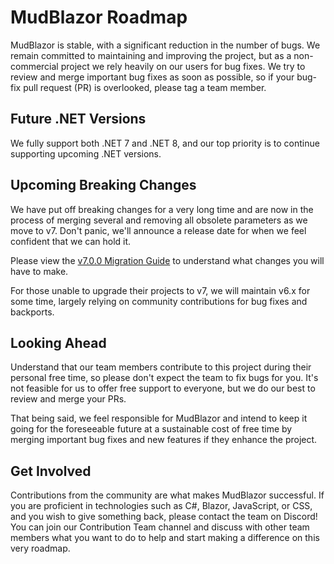 # MudBlazor Roadmap

MudBlazor is stable, with a significant reduction in the number of bugs. We remain committed to maintaining and improving the project, but as a non-commercial project we rely heavily on our users for bug fixes. We try to review and merge important bug fixes as soon as possible, so if your bug-fix pull request (PR) is overlooked, please tag a team member.

## Future .NET Versions

We fully support both .NET 7 and .NET 8, and our top priority is to continue supporting upcoming .NET versions.

## Upcoming Breaking Changes

We have put off breaking changes for a very long time and are now in the process of merging several and removing all obsolete parameters as we move to v7. Don't panic, we'll announce a release date for when we feel confident that we can hold it.

Please view the [v7.0.0 Migration Guide](https://github.com/MudBlazor/MudBlazor/issues/8447) to understand what changes you will have to make.

For those unable to upgrade their projects to v7, we will maintain v6.x for some time, largely relying on community contributions for bug fixes and backports.

## Looking Ahead

Understand that our team members contribute to this project during their personal free time, so please don't expect the team to fix bugs for you. It's not feasible for us to offer free support to everyone, but we do our best to review and merge your PRs.

That being said, we feel responsible for MudBlazor and intend to keep it going for the foreseeable future at a sustainable cost of free time by merging important bug fixes and new features if they enhance the project.

## Get Involved

Contributions from the community are what makes MudBlazor successful. If you are proficient in technologies such as C#, Blazor, JavaScript, or CSS, and you wish to give something back, please contact the team on Discord! You can join our Contribution Team channel and discuss with other team members what you want to do to help and start making a difference on this very roadmap.
